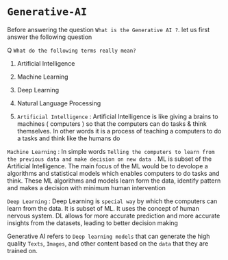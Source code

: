 # `Generative-AI`

Before answering the question ` What is the Generative AI ? `. let us first answer the following question 

Q `What do the following terms really mean?`
  1) Artificial Intelligence
  2) Machine Learning
  3) Deep Learning
  4) Natural Language Processing

1) `Artificial Intelligence` : Artificial Intelligence is like giving a brains to machines ( computers ) so that the computers can do tasks & think themselves. In other words it is a process of teaching a computers to do a tasks and think like the humans do

`Machine Learning` : In simple words `Telling the computers to learn from the previous data and make decision on new data `. ML is subset of the Artificial Intelligence. The main focus of the ML would be to devolope a algorithms and statistical models which enables computers to do tasks and think. These ML algorithms and models learn form the data, identify pattern and makes a decision with minimum human intervention

`Deep Learning` : Deep Learning is `special way` by which the computers can learn from the data. It is subset of ML. It uses the concept of human nervous system. DL allows for more accurate prediction and more accurate insights from the datasets, leading to better decision making 

Generative AI refers to `Deep learning models` that can generate the high quality `Texts`, `Images`, and other content based on the `data` that they are trained on.  
